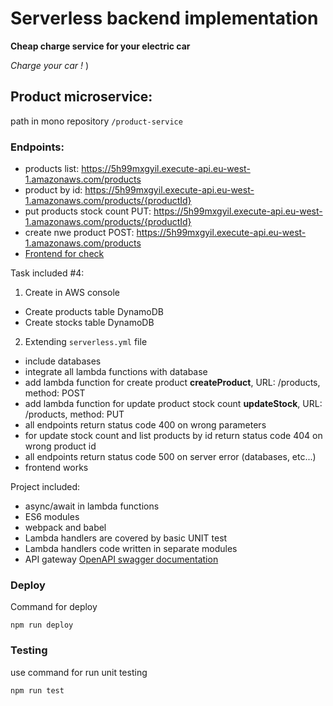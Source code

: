 # Serverless backend implementation

**Cheap charge service for your electric car**

*Charge your car !* )


## Product microservice:
path in mono repository ```/product-service```
### Endpoints:
- products list: https://5h99mxgyil.execute-api.eu-west-1.amazonaws.com/products
- product by id: https://5h99mxgyil.execute-api.eu-west-1.amazonaws.com/products/{productId}
- put products stock count PUT: https://5h99mxgyil.execute-api.eu-west-1.amazonaws.com/products/{productId}
- create nwe product POST: https://5h99mxgyil.execute-api.eu-west-1.amazonaws.com/products
- [Frontend for check](https://d1w4or432cxowo.cloudfront.net/)

Task included #4:
1. Create in AWS console
- Create products table DynamoDB
- Create stocks table DynamoDB

2. Extending ```serverless.yml``` file
- include databases
- integrate all lambda functions with database
- add lambda function for create product **createProduct**, URL: /products, method: POST
- add lambda function for update product stock count **updateStock**, URL: /products, method: PUT
- all endpoints return status code 400 on wrong parameters
- for update stock count and list products by id return status code 404 on wrong product id
- all endpoints return status code 500 on server error (databases,  etc...)
- frontend works

Project included:
- async/await in lambda functions
- ES6 modules
- webpack and babel
- Lambda handlers are covered by basic UNIT test
- Lambda handlers code written in separate modules
- API gateway [OpenAPI swagger documentation](swagger.yaml)

### Deploy

Command for deploy
```npm
npm run deploy
```
### Testing
use command for run unit testing
```npm
npm run test
```
